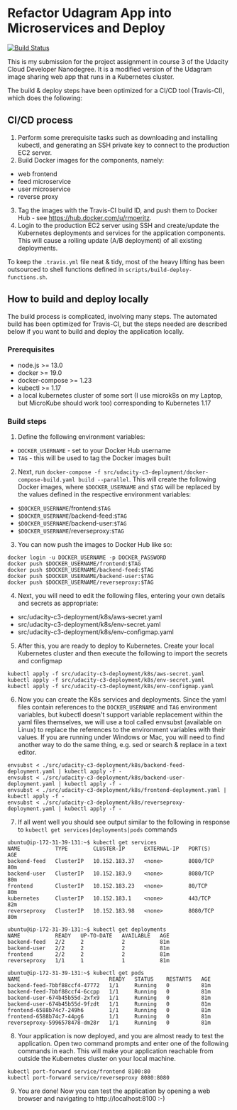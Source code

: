 # Refactor Udagram App into Microservices and Deploy

[![Build Status](https://travis-ci.com/rmoritz/udacity-cloud-developer-c3-project.svg?branch=master)](https://travis-ci.com/rmoritz/udacity-cloud-developer-c3-project)

This is my submission for the project assignment in course 3 of the Udacity
Cloud Developer Nanodegree. It is a modified version of the Udagram image
sharing web app that runs in a Kubernetes cluster.

The build & deploy steps have been optimized for a CI/CD tool (Travis-CI),
which does the following:

## CI/CD process

1. Perform some prerequisite tasks such as downloading and installing kubectl,
   and generating an SSH private key to connect to the production EC2 server.
2. Build Docker images for the components, namely:
  - web frontend
  - feed microservice
  - user microservice
  - reverse proxy 
3. Tag the images with the Travis-CI build ID, and push them to Docker Hub -
   see https://hub.docker.com/u/rmoeritz.
4. Login to the production EC2 server using SSH and create/update the
   Kubernetes deployments and services for the application components. This will
   cause a rolling update (A/B deployment) of all existing deployments.

To keep the `.travis.yml` file neat & tidy, most of the heavy lifting has
been outsourced to shell functions defined in `scripts/build-deploy-functions.sh`.

## How to build and deploy locally

The build process is complicated, involving many steps. The automated build has
been optimized for Travis-CI, but the steps needed are described below if you
want to build and deploy the application locally.

### Prerequisites

 - node.js >= 13.0
 - docker >= 19.0
 - docker-compose >= 1.23
 - kubectl >= 1.17
 - a local kubernetes cluster of some sort (I use microk8s on my Laptop, but
   MicroKube should work too) corresponding to Kubernetes 1.17

### Build steps

1. Define the following environment variables:
  - `DOCKER_USERNAME` - set to your Docker Hub username
  - `TAG` - this will be used to tag the Docker images built
  
2. Next, run `docker-compose -f src/udacity-c3-deployment/docker-compose-build.yaml build --parallel`. This
   will create the following Docker images, where `$DOCKER_USERNAME` and `$TAG`
   will be replaced by the values defined in the respective environment
   variables:
   
  - `$DOCKER_USERNAME`/frontend:`$TAG`
  - `$DOCKER_USERNAME`/backend-feed:`$TAG`
  - `$DOCKER_USERNAME`/backend-user:`$TAG`
  - `$DOCKER_USERNAME`/reverseproxy:`$TAG`
  
3. You can now push the images to Docker Hub like so:

```
docker login -u DOCKER_USERNAME -p DOCKER_PASSWORD
docker push $DOCKER_USERNAME/frontend:$TAG
docker push $DOCKER_USERNAME/backend-feed:$TAG
docker push $DOCKER_USERNAME/backend-user:$TAG
docker push $DOCKER_USERNAME/reverseproxy:$TAG
```
    
4. Next, you will need to edit the following files, entering your own details
   and secrets as appropriate:

  - src/udacity-c3-deployment/k8s/aws-secret.yaml
  - src/udacity-c3-deployment/k8s/env-secret.yaml
  - src/udacity-c3-deployment/k8s/env-configmap.yaml
  
5. After this, you are ready to deploy to Kubernetes. Create your local
   Kubernetes cluster and then execute the following to import the secrets and configmap

```
kubectl apply -f src/udacity-c3-deployment/k8s/aws-secret.yaml
kubectl apply -f src/udacity-c3-deployment/k8s/env-secret.yaml
kubectl apply -f src/udacity-c3-deployment/k8s/env-configmap.yaml
```
    
6. Now you can create the K8s services and deployments. Since the yaml files
   contain references to the `DOCKER_USERNAME` and `TAG` environment variables,
   but kubectl doesn't support variable replacement within the yaml files
   themselves, we will use a tool called envsubst (available on Linux) to
   replace the references to the environment variables with their values. If
   you are running under Windows or Mac, you will need to find another way to
   do the same thing, e.g. sed or search & replace in a text editor.

```
envsubst < ./src/udacity-c3-deployment/k8s/backend-feed-deployment.yaml | kubectl apply -f -
envsubst < ./src/udacity-c3-deployment/k8s/backend-user-deployment.yaml | kubectl apply -f -
envsubst < ./src/udacity-c3-deployment/k8s/frontend-deployment.yaml | kubectl apply -f -
envsubst < ./src/udacity-c3-deployment/k8s/reverseproxy-deployment.yaml | kubectl apply -f -
```

7. If all went well you should see output similar to the following in response
   to `kubectl get services|deployments|pods` commands

```
ubuntu@ip-172-31-39-131:~$ kubectl get services
NAME           TYPE        CLUSTER-IP      EXTERNAL-IP   PORT(S)    AGE
backend-feed   ClusterIP   10.152.183.37   <none>        8080/TCP   80m
backend-user   ClusterIP   10.152.183.9    <none>        8080/TCP   80m
frontend       ClusterIP   10.152.183.23   <none>        80/TCP     80m
kubernetes     ClusterIP   10.152.183.1    <none>        443/TCP    82m
reverseproxy   ClusterIP   10.152.183.98   <none>        8080/TCP   80m
```

```
ubuntu@ip-172-31-39-131:~$ kubectl get deployments
NAME           READY   UP-TO-DATE   AVAILABLE   AGE
backend-feed   2/2     2            2           81m
backend-user   2/2     2            2           81m
frontend       2/2     2            2           81m
reverseproxy   1/1     1            1           81m
```

```
ubuntu@ip-172-31-39-131:~$ kubectl get pods
NAME                            READY   STATUS    RESTARTS   AGE
backend-feed-7bbf88ccf4-47772   1/1     Running   0          81m
backend-feed-7bbf88ccf4-6ccpp   1/1     Running   0          81m
backend-user-674b45b55d-2xfx9   1/1     Running   0          81m
backend-user-674b45b55d-9fzdt   1/1     Running   0          81m
frontend-6588b74c7-249h6        1/1     Running   0          81m
frontend-6588b74c7-44pg6        1/1     Running   0          81m
reverseproxy-5996578478-dm28r   1/1     Running   0          81m
```
    
8. Your application is now deployed, and you are almost ready to test the application. Open two command prompts and
   enter one of the following commands in each. This will make your application
   reachable from outside the Kubernetes cluster on your local machine.

```
kubectl port-forward service/frontend 8100:80
kubectl port-forward service/reverseproxy 8080:8080
```
    
9. You are done! Now you can test the application by opening a web browser and
   navigating to http://localhost:8100  :-)
